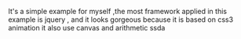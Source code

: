   It's a simple example for myself ,the most framework applied in this example is jquery ,  and it looks gorgeous because it is based on css3 animation
it also use canvas and arithmetic
ssda